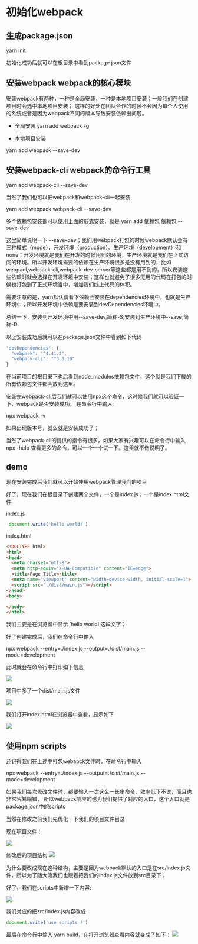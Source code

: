 <!--
 * @Author: WangQiBiao
 * @Date: 2019-11-05 08:47:52
 * @LastEditors: WangQiBiao
 * @LastEditTime: 2019-11-05 14:11:01
 * @Description:
 -->
# 初始化webpack

## 生成package.json

yarn init

初始化成功后就可以在根目录中看到package.json文件

## 安装webpack webpack的核心模块

安装webpack有两种，一种是全局安装，一种是本地项目安装；一般我们在创建项目时会选中本地项目安装；
这样的好处在团队合作的时候不会因为每个人使用的系统或者是因为webpack不同的版本导致安装依赖出问题。

* 全局安装
yarn add webpack -g

* 本地项目安装

yarn add webpack --save-dev


## 安装webpack-cli webpack的命令行工具

yarn add webpack-cli --save-dev

当然了我们也可以把webpack和webpack-cli一起安装

yarn add webpack webpack-cli --save-dev

多个依赖包安装都可以使用上面的形式安装，就是
yarn add 依赖包 依赖包 --save-dev

这里简单说明一下 --save-dev；我们用webpack打包的时候webpack默认会有三种模式（mode），开发环境（production）、生产环境（development）和none；开发环境就是我们在开发的时候用到的环境，生产环境就是我们在正式访问的环境。所以开发环境需要的依赖在生产环境很多是没有用到的，比如webpacl,webpack-cli,webpack-dev-server等这些都是用不到的，所以安装这些依赖时就会选择在开发环境中安装；这样也就避免了很多无用的代码在打包的时候也打包到了正式环境当中，增加我们线上代码的体积。

需要注意的是，yarn默认请看下依赖会安装在dependencies环境中，也就是生产环境中；所以开发环境中依赖是要安装到devDependencies环境中。

总结一下，安装到开发环境中用--save-dev,简称-S;安装到生产环境中--save,简称-D

以上安装成功后就可以在package.json文件中看到如下代码
```js
"devDependencies": {
  "webpack": "^4.41.2",
  "webpack-cli": "^3.3.10"
}
```

在当前项目的根目录下也后看到node_modules依赖包文件，这个就是我们下载的所有依赖包文件都会放到这里。

安装完webpack-cli后我们就可以使用npx这个命令，这时候我们就可以验证一下，webpack是否安装成功。
在命令行中输入:

npx webpack -v

如果出现版本号，就么就是安装成功了；

当然了webpack-cli的提供的指令有很多，如果大家有兴趣可以在命令行中输入npx -help 查看更多的命令，可以一个一个试一下。这里就不做说明了。

## demo

现在安装完成后我们就可以开始使用webpack管理我们的项目

好了，现在我们在根目录下创建两个文件，一个是index.js；一个是index.html文件

index.js

```js
 document.write('hello world!')
```

index.html

```html
<!DOCTYPE html>
<html>
<head>
  <meta charset="utf-8">
  <meta http-equiv="X-UA-Compatible" content="IE=edge">
  <title>Page Title</title>
  <meta name="viewport" content="width=device-width, initial-scale=1">
  <script src="./dist/main.js"></script>
</head>
<body>

</body>
</html>
```

我们主要是在浏览器中显示 ‘hello world!’这段文字；

好了创建完成后，我们在命令行中输入

npx webpack --entry=./index.js --output=./dist/main.js --mode=development

此时就会在命令行中打印如下信息

![](./images/1.png)

项目中多了一个dist/main.js文件

![](./images/2.png)

我们打开index.html在浏览器中查看，显示如下

![](./images/3.png)

## 使用npm scripts

还记得我们在上述中打包webapck文件时，在命令行中输入

npx webpack --entry=./index.js --output=./dist/main.js --mode=development

如果我们每次修改文件时，都要输入一次这么一长串命令，效率低下不说，而且也非常容易输错，
所以webpack响应的也为我们提供了对应的入口，这个入口就是package.json中的scripts

当然在修改之前我们先优化一下我们的项目文件目录

现在项目文件：

![](./images/4.png)

修改后的项目结构
![](./images/5.png)

为什么要改成现在这种结构，主要是因为webpack默认的入口是在src/index.js文件，所以为了随大流我们也跟着把我们的index.js文件放到src目录下；

好了，我们在scripts中新增一下内容:

![](./images/6.png)

我们对应的把src/index.js内容改成
```js
document.write('use scripts !')
```

最后在命令行中输入 yarn build，在打开浏览器查看内容就变成了如下：
![](./images/7.png)
